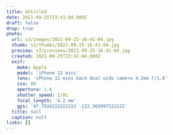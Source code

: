 ```yaml
---
title: Untitled
date: 2021-09-25T23:41:04.000Z
draft: false
drop: true
photo:
  url: s3/images/2021-09-25-16-41-04.jpg
  thumb: s3/thumbs/2021-09-25-16-41-04.jpg
  preview: s3/previews/2021-09-25-16-41-04.jpg
  created: 2021-09-25T23:41:04.000Z
  exif:
    make: Apple
    model: 'iPhone 12 mini'
    lens: 'iPhone 12 mini back dual wide camera 4.2mm f/1.6'
    iso: 80
    aperture: 1.6
    shutter_speed: 1/91
    focal_length: '4.2 mm'
    gps: '47.7916222222222 -122.365997222222'
  title: null
  caption: null
links: []
---
```

